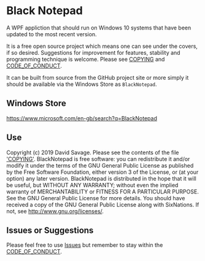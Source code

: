 # Black Notepad

A WPF appliction that should run on Windows 10 systems that have been updated to the most recent version. 

It is a free open source project which means one can see under the covers, if so desired. Suggestions for improvement for features, stability and programming technique is welcome. Please see [COPYING](COPYING) and [CODE_OF_CONDUCT](../CODE_OF_CONDUCT.md).

It can be built from source from the GitHub project site or more simply it should be available via the Windows Store as `BlackNotepad`.

## Windows Store

https://www.microsoft.com/en-gb/search?q=BlackNotepad

## Use

Copyright (c) 2019 David Savage. Please see the contents of the file ['COPYING'](../COPYING).
BlackNotepad is free software: you can redistribute it and/or modify it under the terms of the GNU General Public License as published by the Free Software Foundation, either version 3 of the License, or (at your option) any later version.
BlackNotepad is distributed in the hope that it will be useful, but WITHOUT ANY WARRANTY; without even the implied warranty of MERCHANTABILITY or FITNESS FOR A PARTICULAR PURPOSE. See the GNU General Public License for more details.
You should have received a copy of the GNU General Public License along with SixNations. If not, see http://www.gnu.org/licenses/.

## Issues or Suggestions

Please feel free to use [Issues](https://github.com/savaged/BlackNotepad/issues) but remember to stay within the [CODE_OF_CONDUCT](../CODE_OF_CONDUCT.md). 
